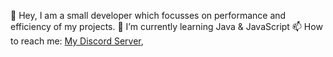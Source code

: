 👋 Hey, I am a small developer which focusses on performance and efficiency of my projects.
🌱 I’m currently learning Java & JavaScript
📫 How to reach me: [My Discord Server](https://discord.gg/UmEMm5vcmB), 
